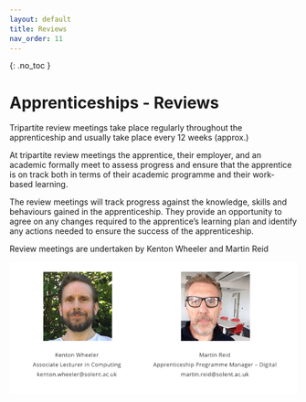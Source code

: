 ```yaml
---
layout: default
title: Reviews
nav_order: 11
---
```


{: .no_toc }

# Apprenticeships - Reviews

Tripartite review meetings take place regularly throughout the apprenticeship and usually take place every 12 weeks (approx.)

At tripartite review meetings the apprentice, their employer, and an academic formally meet to assess progress and ensure that the apprentice is on track both in terms of their academic programme and their work-based learning. 

The review meetings will track progress against the knowledge, skills and behaviours gained in the apprenticeship.  They provide an opportunity to agree on any changes required to the apprentice’s learning plan and identify any actions needed to ensure the success of the apprenticeship.

Review meetings are undertaken by Kenton Wheeler and Martin Reid

![](images/kenton_martin.png)

